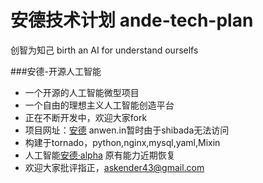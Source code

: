 安德技术计划 ande-tech-plan
========

创智为知己 birth an AI for understand ourselfs


###安德-开源人工智能

* 一个开源的人工智能微型项目
* 一个自由的理想主义人工智能创造平台
* 正在不断开发中，欢迎大家fork
* 项目网址：[安德](http://i.askender.com/ande) anwen.in暂时由于shibada无法访问
* 构建于tornado，python,nginx,mysql,yaml,Mixin
* 人工智能[安德·alpha](http://i.askender.com/ande) 原有能力近期恢复
* 欢迎大家批评指正，askender43@gmail.com
